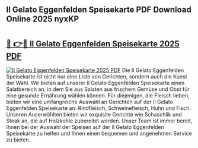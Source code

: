 ## Il Gelato Eggenfelden Speisekarte PDF Download Online 2025 nyxKP

# <h2><a href="http://gc7mmhy.nevu.top/?p=Il+Gelato+Eggenfelden+Speisekarte">🔗 👉🔴 Il Gelato Eggenfelden Speisekarte 2025 PDF</a></h2>

[![Il Gelato Eggenfelden Speisekarte 2025 PDF](https://i.imgur.com/dBaPXMq.png)](http://gc7mmhy.nevu.top/?p=Il+Gelato+Eggenfelden+Speisekarte)
Die Il Gelato Eggenfelden Speisekarte ist nicht nur eine Liste von Gerichten, sondern auch die Kunst der Wahl. Wir bieten auf unserer Il Gelato Eggenfelden Speisekarte einen Salatbereich an, in dem Sie aus Salaten aus frischem Gemüse und Obst für eine gesunde Ernährung wählen können. Für diejenigen, die Fleisch lieben, bieten wir eine umfangreiche Auswahl an Gerichten auf der Il Gelato Eggenfelden Speisekarte an: Rindfleisch, Schweinefleisch, Huhn und Fisch. Unseren Auserwählten bieten wir exquisite Gerichte wie Schaschlik und Steak an, die auf Holzkohle zubereitet werden. Unser Team ist immer bereit, Ihnen bei der Auswahl der Speisen auf der Il Gelato Eggenfelden Speisekarte zu helfen und Ihnen einen bequemen und angenehmen Service zu bieten.
